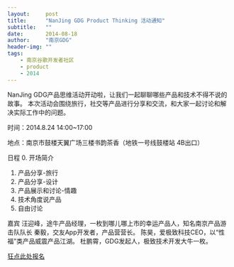 ```yaml
---
layout:     post
title:      "NanJing GDG Product Thinking 活动通知"
subtitle:   ""
date:       2014-08-18
author:     "南京GDG"
header-img: ""
tags:
    - 南京谷歌开发者社区
    - product
    - 2014
---
```


NanJing GDG产品思维活动开动啦，让我们一起聊聊哪些产品和技术不得不说的故事。
本次活动会围绕旅行，社交等产品进行分享和交流，和大家一起讨论和解决实际工作中的问题。

时间：2014.8.24   14:00~17:00

地点：南京市鼓楼天翼广场三楼书韵茶香（地铁一号线鼓楼站 4B出口）

日程
0. 开场简介
1. 产品分享-旅行
2. 产品分享-设计
3. 产品展示和讨论-情趣
4. 技术角度说产品
5. 自由讨论

嘉宾
汪迎峰，途牛产品经理，一枚到哪儿哪上市的幸运产品人，知名南京产品游击队队长
秦毅，交友App开发者，产品营营长。
陈昊，爱极致科技CEO，以“性福”类产品威震产品江湖。
杜鹏霄，GDG发起人，极致技术开发大牛一枚。

<a href="https://www.gdgdocs.org/forms/d/1yndtn6B2NsHmSArSm7ez2g10SRn4b3fMcURTEKQb5mQ/viewform?edit_requested=true" >狂点此处报名</a>